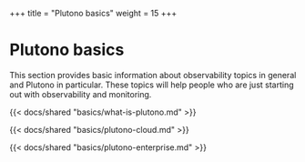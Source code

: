 +++
title = "Plutono basics"
weight = 15
+++

# Plutono basics

This section provides basic information about observability topics in general and Plutono in particular. These topics will help people who are just starting out with observability and monitoring.

{{< docs/shared "basics/what-is-plutono.md" >}}

{{< docs/shared "basics/plutono-cloud.md" >}}

{{< docs/shared "basics/plutono-enterprise.md" >}}

